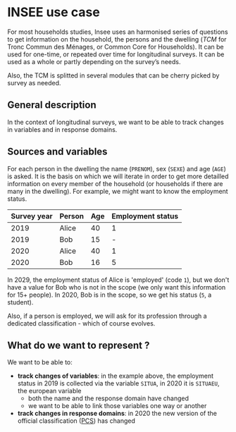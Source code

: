 # INSEE use case

For most households studies, Insee uses an harmonised series of questions to get information on the household, the persons and the dwelling (_TCM_ for Tronc Commun des Ménages, or Common Core for Households). It can be used for one-time, or repeated over time for longitudinal surveys. It can be used as a whole or partly depending on the survey’s needs.

Also, the TCM is splitted in several modules that can be cherry picked by survey as needed.

## General description

In the context of longitudinal surveys, we want to be able to track changes in variables and in response domains.

## Sources and variables

For each person in the dwelling the name (`PRENOM`), sex (`SEXE`) and age (`AGE`) is asked. It is the basis on which we will iterate in order to get more detailled information on every member of the household (or households if there are many in the dwelling). For example, we might want to know the employment status.


| Survey year | Person | Age | Employment status |
| ----------- | ------ | --- | ----------------- |
| 2019        | Alice  | 40  | 1                 |
| 2019        | Bob    | 15  | -                 |
| 2020        | Alice  | 40  | 1                 |
| 2020        | Bob    | 16  | 5                 |

In 2029, the employment status of Alice is 'employed' (code `1`), but we don't have a value for Bob who is not in the scope (we only want this information for 15+ people). In 2020, Bob is in the scope, so we get his status (`5`, a student).

Also, if a person is employed, we will ask for its profession through a dedicated classification - which of course evolves.
## What do we want to represent ?

We want to be able to:

- __track changes of variables__: in the example above, the employment status in 2019 is collected via the variable `SITUA`, in 2020 it is `SITUAEU`, the european variable
	- both the name and the response domain have changed
	- we want to be able to link those variables one way or another
- __track changes in response domains__: in 2020 the new version of the official classification ([PCS](https://fr.wikipedia.org/wiki/Professions_et_cat%C3%A9gories_socioprofessionnelles_en_France)) has changed
